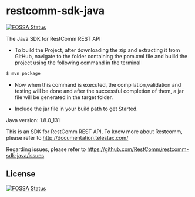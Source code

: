 # restcomm-sdk-java
[![FOSSA Status](https://app.fossa.io/api/projects/git%2Bhttps%3A%2F%2Fgithub.com%2FRestComm%2Frestcomm-sdk-java.svg?type=shield)](https://app.fossa.io/projects/git%2Bhttps%3A%2F%2Fgithub.com%2FRestComm%2Frestcomm-sdk-java?ref=badge_shield)

The Java SDK for RestComm REST API

- To build the Project, after downloading the zip and extracting it from GitHub, navigate to the folder containing the pom.xml 
file and buiild the project using the following command in the terminal

```sh
$ mvn package
```
- Now when this command is executed, the compilation,validation and testing will be done and after the successful completion of them, a jar file will be generated in the target folder.

- Include the jar file in your build path to get Started.

Java version: 1.8.0_131

This is an SDK for RestComm REST API,
To know more about Restcomm, please refer to http://documentation.telestax.com/

Regarding issues, please refer to https://github.com/RestComm/restcomm-sdk-java/issues 



## License
[![FOSSA Status](https://app.fossa.io/api/projects/git%2Bhttps%3A%2F%2Fgithub.com%2FRestComm%2Frestcomm-sdk-java.svg?type=large)](https://app.fossa.io/projects/git%2Bhttps%3A%2F%2Fgithub.com%2FRestComm%2Frestcomm-sdk-java?ref=badge_large)